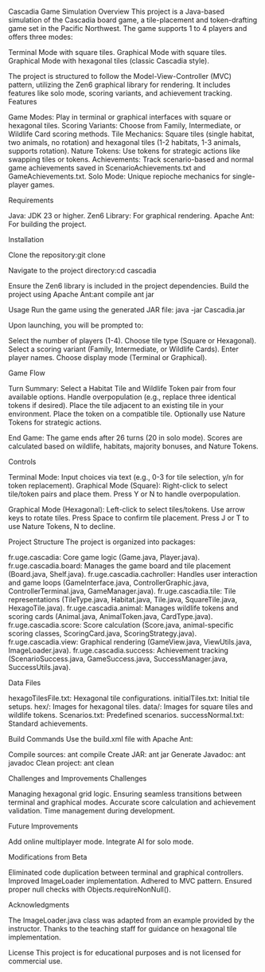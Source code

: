 Cascadia Game Simulation
Overview
This project is a Java-based simulation of the Cascadia board game, a tile-placement and token-drafting game set in the Pacific Northwest. The game supports 1 to 4 players and offers three modes:

Terminal Mode with square tiles.
Graphical Mode with square tiles.
Graphical Mode with hexagonal tiles (classic Cascadia style).

The project is structured to follow the Model-View-Controller (MVC) pattern, utilizing the Zen6 graphical library for rendering. It includes features like solo mode, scoring variants, and achievement tracking.
Features

Game Modes: Play in terminal or graphical interfaces with square or hexagonal tiles.
Scoring Variants: Choose from Family, Intermediate, or Wildlife Card scoring methods.
Tile Mechanics: Square tiles (single habitat, two animals, no rotation) and hexagonal tiles (1-2 habitats, 1-3 animals, supports rotation).
Nature Tokens: Use tokens for strategic actions like swapping tiles or tokens.
Achievements: Track scenario-based and normal game achievements saved in ScenarioAchievements.txt and GameAchievements.txt.
Solo Mode: Unique repioche mechanics for single-player games.

Requirements

Java: JDK 23 or higher.
Zen6 Library: For graphical rendering.
Apache Ant: For building the project.

Installation

Clone the repository:git clone <repository-url>


Navigate to the project directory:cd cascadia


Ensure the Zen6 library is included in the project dependencies.
Build the project using Apache Ant:ant compile
ant jar



Usage
Run the game using the generated JAR file:
java -jar Cascadia.jar

Upon launching, you will be prompted to:

Select the number of players (1-4).
Choose tile type (Square or Hexagonal).
Select a scoring variant (Family, Intermediate, or Wildlife Cards).
Enter player names.
Choose display mode (Terminal or Graphical).

Game Flow

Turn Summary:
Select a Habitat Tile and Wildlife Token pair from four available options.
Handle overpopulation (e.g., replace three identical tokens if desired).
Place the tile adjacent to an existing tile in your environment.
Place the token on a compatible tile.
Optionally use Nature Tokens for strategic actions.


End Game: The game ends after 26 turns (20 in solo mode). Scores are calculated based on wildlife, habitats, majority bonuses, and Nature Tokens.

Controls

Terminal Mode: Input choices via text (e.g., 0-3 for tile selection, y/n for token replacement).
Graphical Mode (Square):
Right-click to select tile/token pairs and place them.
Press Y or N to handle overpopulation.


Graphical Mode (Hexagonal):
Left-click to select tiles/tokens.
Use arrow keys to rotate tiles.
Press Space to confirm tile placement.
Press J or T to use Nature Tokens, N to decline.



Project Structure
The project is organized into packages:

fr.uge.cascadia: Core game logic (Game.java, Player.java).
fr.uge.cascadia.board: Manages the game board and tile placement (Board.java, Shelf.java).
fr.uge.cascadia.cachroller: Handles user interaction and game loops (GameInterface.java, ControllerGraphic.java, ControllerTerminal.java, GameManager.java).
fr.uge.cascadia.tile: Tile representations (TileType.java, Habitat.java, Tile.java, SquareTile.java, HexagoTile.java).
fr.uge.cascadia.animal: Manages wildlife tokens and scoring cards (Animal.java, AnimalToken.java, CardType.java).
fr.uge.cascadia.score: Score calculation (Score.java, animal-specific scoring classes, ScoringCard.java, ScoringStrategy.java).
fr.uge.cascadia.view: Graphical rendering (GameView.java, ViewUtils.java, ImageLoader.java).
fr.uge.cascadia.success: Achievement tracking (ScenarioSuccess.java, GameSuccess.java, SuccessManager.java, SuccessUtils.java).

Data Files

hexagoTilesFile.txt: Hexagonal tile configurations.
initialTiles.txt: Initial tile setups.
hex/: Images for hexagonal tiles.
data/: Images for square tiles and wildlife tokens.
Scenarios.txt: Predefined scenarios.
successNormal.txt: Standard achievements.

Build Commands
Use the build.xml file with Apache Ant:

Compile sources: ant compile
Create JAR: ant jar
Generate Javadoc: ant javadoc
Clean project: ant clean

Challenges and Improvements
Challenges

Managing hexagonal grid logic.
Ensuring seamless transitions between terminal and graphical modes.
Accurate score calculation and achievement validation.
Time management during development.

Future Improvements

Add online multiplayer mode.
Integrate AI for solo mode.

Modifications from Beta

Eliminated code duplication between terminal and graphical controllers.
Improved ImageLoader implementation.
Adhered to MVC pattern.
Ensured proper null checks with Objects.requireNonNull().

Acknowledgments

The ImageLoader.java class was adapted from an example provided by the instructor.
Thanks to the teaching staff for guidance on hexagonal tile implementation.

License
This project is for educational purposes and is not licensed for commercial use.
